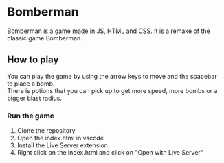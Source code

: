 # Bomberman
Bomberman is a game made in JS, HTML and CSS. It is a remake of the classic game Bomberman.  

## How to play
You can play the game by using the arrow keys to move and the spacebar to place a bomb.  
There is potions that you can pick up to get more speed, more bombs or a bigger blast radius.

### Run the game

1. Clone the repository 
2. Open the index.html in vscode 
3. Install the Live Server extension 
4. Right click on the index.html and click on "Open with Live Server" 
